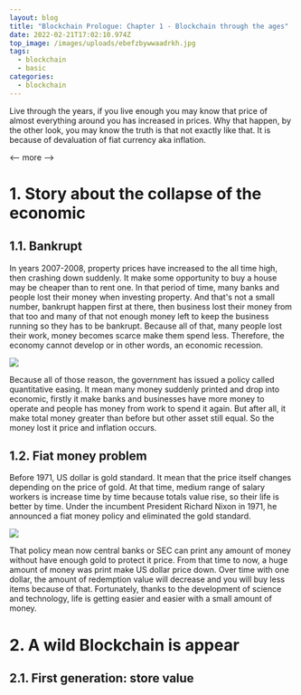 ```yaml
---
layout: blog
title: "Blockchain Prologue: Chapter 1 - Blockchain through the ages"
date: 2022-02-21T17:02:10.974Z
top_image: /images/uploads/ebefzbywwaadrkh.jpg
tags:
  - blockchain
  - basic
categories:
  - blockchain
---
```

Live through the years, if you live enough you may know that price of almost everything around you has increased in prices. Why that happen, by the other look, you may know the truth is that not exactly like that. It is because of devaluation of fiat currency aka inflation.

<-- more -->

# 1. Story about the collapse of the economic

## 1.1. Bankrupt

In years 2007-2008, property prices have increased to the all time high, then crashing down suddenly. It make some opportunity to buy a house may be cheaper than to rent one. In that period of time, many banks and people lost their money when investing property. And that's not a small number, bankrupt happen first at there, then business lost their money from that too and many of that not enough money left to keep the business running so they has to be bankrupt. Because all of that, many people lost their work, money becomes scarce make them spend less. Therefore, the economy cannot develop or in other words, an economic recession.

![](/images/uploads/ewscripps.brightspotcdn.com.jpg)

Because all of those reason, the government has issued a policy called quantitative easing. It mean many money suddenly printed and drop into economic, firstly it make banks and businesses have more money to operate and people has money from work to spend it again. But after all, it make total money greater than before but other asset still equal. So the money lost it price and inflation occurs.

## 1.2. Fiat money problem

Before 1971, US dollar is gold standard. It mean that the price itself changes depending on the price of gold. At that time, medium range of salary workers is increase time by time because totals value rise, so their life is better by time. Under the incumbent President Richard Nixon in 1971, he announced a fiat money policy and eliminated the gold standard.

![](/images/uploads/paper-money-promises.jpg)



That policy mean now central banks or SEC can print any amount of money without have enough gold to protect it price. From that time to now, a huge amount of money was print make US dollar price down. Over time with one dollar, the amount of redemption value will decrease and you will buy less items because of that. Fortunately, thanks to the development of science and technology, life is getting easier and easier with a small amount of money.

# 2. A wild Blockchain is appear

## 2.1. First generation: store value